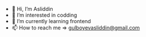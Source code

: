 - 👋 Hi, I’m Asliddin
- 👀 I’m interested in codding
- 🌱 I’m currently learning frontend
- 📫 How to reach me => gulboyevasliddin@gmail.com

<!---
gulboyev-oo1/gulboyev-oo1 is a ✨ special ✨ repository because its `README.md` (this file) appears on your GitHub profile.
You can click the Preview link to take a look at your changes.
--->
